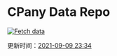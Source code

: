 # CPany Data Repo

[![Fetch data](https://github.com/yjl9903/CPany/actions/workflows/fetch.yml/badge.svg)](https://github.com/yjl9903/CPany/actions/workflows/fetch.yml)

<!-- START_SECTION: update_time -->
更新时间：[2021-09-09 23:34](https://www.timeanddate.com/worldclock/fixedtime.html?msg=Fetch+data&iso=20210909T233407&p1=237)
<!-- END_SECTION: update_time -->
